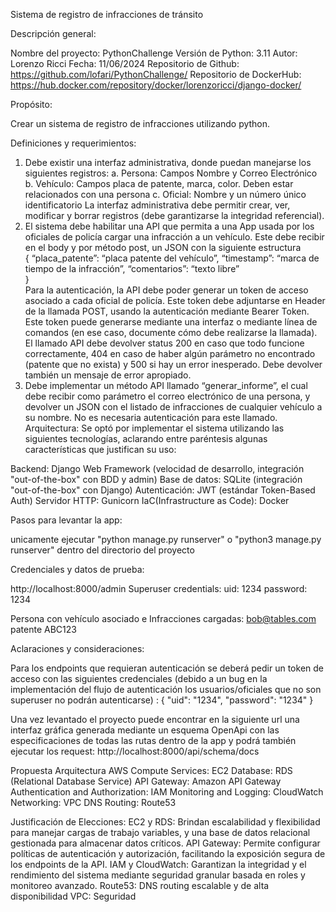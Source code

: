 
Sistema de registro de infracciones de tránsito

Descripción general:

Nombre del proyecto: PythonChallenge
Versión de Python: 3.11
Autor: Lorenzo Ricci
Fecha: 11/06/2024
Repositorio de Github:
https://github.com/lofari/PythonChallenge/
Repositorio de DockerHub: https://hub.docker.com/repository/docker/lorenzoricci/django-docker/

Propósito:

Crear un sistema de registro de infracciones utilizando python.

Definiciones y requerimientos:

1. Debe existir una interfaz administrativa, donde puedan manejarse los siguientes registros:
   a. Persona: Campos Nombre y Correo Electrónico						
   b. Vehículo: Campos placa de patente, marca, color. Deben estar relacionados con una persona
   c. Oficial: Nombre y un número único identificatorio
   La interfaz administrativa debe permitir crear, ver, modificar y borrar registros (debe garantizarse la integridad referencial).
2. El sistema debe habilitar una API que permita a una App usada por los oficiales de policía cargar una infracción a un vehículo. Este debe recibir en el body y por método post, un JSON con la siguiente estructura						
   {
   “placa_patente”: “placa patente del vehículo”,
   “timestamp”: “marca de tiempo de la infracción”,
   “comentarios”: “texto libre”						
   }					
   Para la autenticación, la API debe poder generar un token de acceso asociado a cada oficial de policía. Este token debe adjuntarse en Header de la llamada POST, usando la autenticación mediante Bearer Token. Este token puede generarse mediante una interfaz o mediante línea de comandos (en ese caso, documente cómo debe realizarse la llamada).
   El llamado API debe devolver status 200 en caso que todo funcione correctamente, 404 en caso de haber algún parámetro no encontrado (patente que no exista) y 500 si hay un error inesperado. Debe devolver también un mensaje de error apropiado.
3. Debe implementar un método API llamado “generar_informe”, el cual debe recibir como parámetro el correo electrónico de una persona, y devolver un JSON con el listado de infracciones de cualquier vehículo a su nombre. No es necesaria autenticación para este llamado. 						
   Arquitectura:
   Se optó por implementar el sistema utilizando las siguientes tecnologías, aclarando entre paréntesis algunas características que justifican su uso:

Backend:  Django Web Framework (velocidad de desarrollo, integración "out-of-the-box" con BDD y admin)
Base de datos: SQLite (integración "out-of-the-box" con Django)
Autenticación: JWT (estándar Token-Based Auth)
Servidor HTTP: Gunicorn
IaC(Infrastructure as Code): Docker

Pasos para levantar la app:

unicamente ejecutar "python manage.py runserver" o "python3 manage.py runserver" dentro del directorio del proyecto

Credenciales y datos de prueba:

http://localhost:8000/admin
Superuser credentials:
uid: 1234
password: 1234

Persona con vehículo asociado e Infracciones cargadas:
bob@tables.com
patente ABC123


Aclaraciones y consideraciones:

Para los endpoints que requieran autenticación se deberá pedir un token de acceso con las siguientes credenciales (debido a un bug en la implementación del flujo de autenticación los usuarios/oficiales que no son superuser no podrán autenticarse) :
{
"uid": "1234",
"password": "1234"
}

Una vez levantado el proyecto puede encontrar en la siguiente url una interfaz gráfica generada mediante un esquema OpenApi con las especificaciones de todas las rutas dentro de la app y podrá también ejecutar los request:
http://localhost:8000/api/schema/docs

Propuesta Arquitectura AWS
Compute Services: EC2
Database: RDS (Relational Database Service)
API Gateway:  Amazon API Gateway
Authentication and Authorization: IAM
Monitoring and Logging: CloudWatch
Networking: VPC
DNS Routing: Route53

Justificación de Elecciones:
EC2 y RDS: Brindan escalabilidad y flexibilidad para manejar cargas de trabajo variables, y una base de datos relacional gestionada para almacenar datos críticos.
API Gateway: Permite configurar políticas de autenticación y autorización, facilitando la exposición segura de los endpoints de la API.
IAM y CloudWatch: Garantizan la integridad y el rendimiento del sistema mediante seguridad granular basada en roles y monitoreo avanzado.
Route53: DNS routing escalable y de alta disponibilidad
VPC: Seguridad
